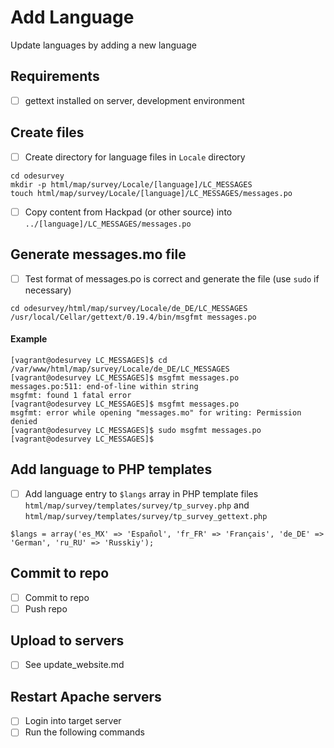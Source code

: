 # Add Language

Update languages by adding a new language
 
## Requirements

- [ ] gettext installed on server, development environment

## Create files

- [ ] Create directory for language files in `Locale` directory
```
cd odesurvey
mkdir -p html/map/survey/Locale/[language]/LC_MESSAGES
touch html/map/survey/Locale/[language]/LC_MESSAGES/messages.po
```
- [ ] Copy content from Hackpad (or other source) into `../[language]/LC_MESSAGES/messages.po`

## Generate messages.mo file
- [ ] Test format of messages.po is correct and generate the file (use `sudo` if necessary)
```
cd odesurvey/html/map/survey/Locale/de_DE/LC_MESSAGES
/usr/local/Cellar/gettext/0.19.4/bin/msgfmt messages.po
```
#### Example
```
[vagrant@odesurvey LC_MESSAGES]$ cd /var/www/html/map/survey/Locale/de_DE/LC_MESSAGES
[vagrant@odesurvey LC_MESSAGES]$ msgfmt messages.po 
messages.po:511: end-of-line within string
msgfmt: found 1 fatal error
[vagrant@odesurvey LC_MESSAGES]$ msgfmt messages.po 
msgfmt: error while opening "messages.mo" for writing: Permission denied
[vagrant@odesurvey LC_MESSAGES]$ sudo msgfmt messages.po 
[vagrant@odesurvey LC_MESSAGES]$ 
```

## Add language to PHP templates
- [ ] Add language entry to `$langs` array in PHP template files `html/map/survey/templates/survey/tp_survey.php` and `html/map/survey/templates/survey/tp_survey_gettext.php`
```
$langs = array('es_MX' => 'Español', 'fr_FR' => 'Français', 'de_DE' => 'German', 'ru_RU' => 'Russkiy');
```

## Commit to repo
- [ ] Commit to repo
- [ ] Push repo

## Upload to servers
- [ ] See update_website.md

## Restart Apache servers
- [ ] Login into target server
- [ ] Run the following commands
